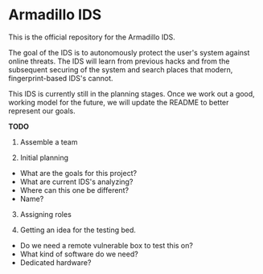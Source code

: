 # Armadillo IDS

This is the official repository for the Armadillo IDS. 

The goal of the IDS is to autonomously protect the user's system against online threats. The IDS will learn from previous hacks and from the subsequent securing of the system and search places that modern, fingerprint-based IDS's cannot. 

This IDS is currently still in the planning stages. Once we work out a good, working model for the future, we will update the 
README to better represent our goals.


**TODO**

1) Assemble a team

2) Initial planning
  - What are the goals for this project?
  - What are current IDS's analyzing?
  - Where can this one be different?
  - Name?

3) Assigning roles 

4) Getting an idea for the testing bed.
  - Do we need a remote vulnerable box to test this on?
  - What kind of software do we need?
  - Dedicated hardware?
